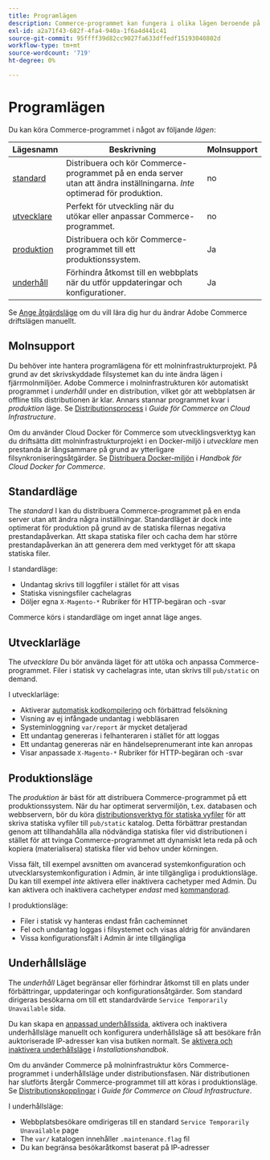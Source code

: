 ```yaml
---
title: Programlägen
description: Commerce-programmet kan fungera i olika lägen beroende på dina behov. Visa en detaljerad lista över tillgängliga programlägen.
exl-id: a2a71f43-682f-4fa4-940a-1f6a4d441c41
source-git-commit: 95ffff39d82cc9027fa633dffedf15193040802d
workflow-type: tm+mt
source-wordcount: '719'
ht-degree: 0%

---
```


# Programlägen

Du kan köra Commerce-programmet i något av följande _lägen_:

| Lägesnamn | Beskrivning | Molnsupport |
| ------------------------ | ------------------- | ------------- |
| [standard](#default-mode) | Distribuera och kör Commerce-programmet på en enda server utan att ändra inställningarna. _Inte_ optimerad för produktion. | no |
| [utvecklare](#developer-mode) | Perfekt för utveckling när du utökar eller anpassar Commerce-programmet. | no |
| [produktion](#production-mode) | Distribuera och kör Commerce-programmet till ett produktionssystem. | Ja |
| [underhåll](#maintenance-mode) | Förhindra åtkomst till en webbplats när du utför uppdateringar och konfigurationer. | Ja |

Se [Ange åtgärdsläge](../cli/set-mode.md) om du vill lära dig hur du ändrar Adobe Commerce driftslägen manuellt.

## Molnsupport

Du behöver inte hantera programlägena för ett molninfrastrukturprojekt. På grund av det skrivskyddade filsystemet kan du inte ändra lägen i fjärrmolnmiljöer. Adobe Commerce i molninfrastrukturen kör automatiskt programmet i _underhåll_ under en distribution, vilket gör att webbplatsen är offline tills distributionen är klar. Annars stannar programmet kvar i _produktion_ läge. Se [Distributionsprocess](https://experienceleague.adobe.com/docs/commerce-cloud-service/user-guide/develop/deploy/process.html#deploy-phase) i _Guide för Commerce on Cloud Infrastructure_.

Om du använder Cloud Docker för Commerce som utvecklingsverktyg kan du driftsätta ditt molninfrastrukturprojekt i en Docker-miljö i _utvecklare_ men prestanda är långsammare på grund av ytterligare filsynkroniseringsåtgärder. Se [Distribuera Docker-miljön](https://developer.adobe.com/commerce/cloud-tools/docker/deploy/#launch-mode) i _Handbok för Cloud Docker for Commerce_.

## Standardläge

The _standard_ I kan du distribuera Commerce-programmet på en enda server utan att ändra några inställningar. Standardläget är dock inte optimerat för produktion på grund av de statiska filernas negativa prestandapåverkan. Att skapa statiska filer och cacha dem har större prestandapåverkan än att generera dem med verktyget för att skapa statiska filer.

I standardläge:

- Undantag skrivs till loggfiler i stället för att visas
- Statiska visningsfiler cachelagras
- Döljer egna `X-Magento-*` Rubriker för HTTP-begäran och -svar

Commerce körs i standardläge om inget annat läge anges.

## Utvecklarläge

The _utvecklare_ Du bör använda läget för att utöka och anpassa Commerce-programmet. Filer i statisk vy cachelagras inte, utan skrivs till `pub/static` on demand.

I utvecklarläge:

- Aktiverar [automatisk kodkompilering](../cli/code-compiler.md) och förbättrad felsökning
- Visning av ej infångade undantag i webbläsaren
- Systeminloggning `var/report` är mycket detaljerad
- Ett undantag genereras i felhanteraren i stället för att loggas
- Ett undantag genereras när en händelseprenumerant inte kan anropas
- Visar anpassade `X-Magento-*` Rubriker för HTTP-begäran och -svar

## Produktionsläge

The _produktion_ är bäst för att distribuera Commerce-programmet på ett produktionssystem. När du har optimerat servermiljön, t.ex. databasen och webbservern, bör du köra [distributionsverktyg för statiska vyfiler](../cli/static-view-file-deployment.md) för att skriva statiska vyfiler till `pub/static` katalog. Detta förbättrar prestandan genom att tillhandahålla alla nödvändiga statiska filer vid distributionen i stället för att tvinga Commerce-programmet att dynamiskt leta reda på och kopiera (materialisera) statiska filer vid behov under körningen.

Vissa fält, till exempel avsnitten om avancerad systemkonfiguration och utvecklarsystemkonfiguration i Admin, är inte tillgängliga i produktionsläge. Du kan till exempel _inte_ aktivera eller inaktivera cachetyper med Admin. Du kan aktivera och inaktivera cachetyper _endast_ med [kommandorad](../cli/manage-cache.md#config-cli-subcommands-cache-en).

I produktionsläge:

- Filer i statisk vy hanteras endast från cacheminnet
- Fel och undantag loggas i filsystemet och visas aldrig för användaren
- Vissa konfigurationsfält i Admin är inte tillgängliga

## Underhållsläge

The _underhåll_ Läget begränsar eller förhindrar åtkomst till en plats under förbättringar, uppdateringar och konfigurationsåtgärder. Som standard dirigeras besökarna om till ett standardvärde `Service Temporarily Unavailable` sida.

Du kan skapa en [anpassad underhållssida](../../upgrade/troubleshooting/maintenance-mode-options.md), aktivera och inaktivera underhållsläge manuellt och konfigurera underhållsläge så att besökare från auktoriserade IP-adresser kan visa butiken normalt. Se [aktivera och inaktivera underhållsläge](../../installation/tutorials/maintenance-mode.md) i _Installationshandbok_.

Om du använder Commerce på molninfrastruktur körs Commerce-programmet i underhållsläge under distributionsfasen. När distributionen har slutförts återgår Commerce-programmet till att köras i produktionsläge. Se [Distributionskopplingar](https://experienceleague.adobe.com/docs/commerce-cloud-service/user-guide/develop/deploy/best-practices.html#phase-5%3A-deployment-hooks) i _Guide för Commerce on Cloud Infrastructure_.

I underhållsläge:

- Webbplatsbesökare omdirigeras till en standard `Service Temporarily Unavailable` page
- The `var/` katalogen innehåller `.maintenance.flag` fil
- Du kan begränsa besökaråtkomst baserat på IP-adresser
